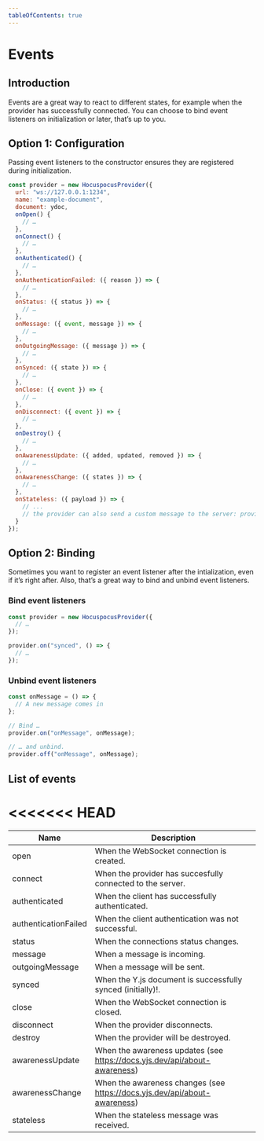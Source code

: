 ```yaml
---
tableOfContents: true
---
```


# Events

## Introduction

Events are a great way to react to different states, for example when the provider has successfully connected. You can choose to bind event listeners on initialization or later, that’s up to you.

## Option 1: Configuration
Passing event listeners to the constructor ensures they are registered during initialization.

```js
const provider = new HocuspocusProvider({
  url: "ws://127.0.0.1:1234",
  name: "example-document",
  document: ydoc,
  onOpen() {
    // …
  },
  onConnect() {
    // …
  },
  onAuthenticated() {
    // …
  },
  onAuthenticationFailed: ({ reason }) => {
    // …
  },
  onStatus: ({ status }) => {
    // …
  },
  onMessage: ({ event, message }) => {
    // …
  },
  onOutgoingMessage: ({ message }) => {
    // …
  },
  onSynced: ({ state }) => {
    // …
  },
  onClose: ({ event }) => {
    // …
  },
  onDisconnect: ({ event }) => {
    // …
  },
  onDestroy() {
    // …
  },
  onAwarenessUpdate: ({ added, updated, removed }) => {
    // …
  },
  onAwarenessChange: ({ states }) => {
    // …
  },
  onStateless: ({ payload }) => {
    // ...
    // the provider can also send a custom message to the server: provider.sendStateless('any string payload')
  }
});
```

## Option 2: Binding
Sometimes you want to register an event listener after the intialization, even if it’s right after. Also, that’s a great way to bind and unbind event listeners.

### Bind event listeners

```js
const provider = new HocuspocusProvider({
  // …
});

provider.on("synced", () => {
  // …
});
```

### Unbind event listeners

```js
const onMessage = () => {
  // A new message comes in
};

// Bind …
provider.on("onMessage", onMessage);

// … and unbind.
provider.off("onMessage", onMessage);
```

## List of events

<<<<<<< HEAD
=======
| Name                 | Description                                                               |
| -------------------- | ------------------------------------------------------------------------- |
| open                 | When the WebSocket connection is created.                                 |
| connect              | When the provider has succesfully connected to the server.                |
| authenticated        | When the client has successfully authenticated.                           |
| authenticationFailed | When the client authentication was not successful.                        |
| status               | When the connections status changes.                                      |
| message              | When a message is incoming.                                               |
| outgoingMessage      | When a message will be sent.                                              |
| synced               | When the Y.js document is successfully synced (initially)!.               |
| close                | When the WebSocket connection is closed.                                  |
| disconnect           | When the provider disconnects.                                            |
| destroy              | When the provider will be destroyed.                                      |
| awarenessUpdate      | When the awareness updates (see https://docs.yjs.dev/api/about-awareness) |
| awarenessChange      | When the awareness changes (see https://docs.yjs.dev/api/about-awareness) |
| stateless            | When the stateless message was received.                                  |
